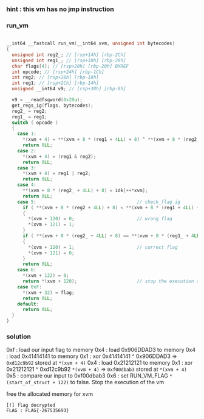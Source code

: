 ### hint : this vm has no jmp instruction

### run_vm

```c

__int64 __fastcall run_vm(__int64 xvm, unsigned int bytecodes)
{
  unsigned int reg2_; // [rsp+14h] [rbp-2Ch]
  unsigned int reg1_; // [rsp+18h] [rbp-28h]
  char flags[4]; // [rsp+20h] [rbp-20h] BYREF
  int opcode; // [rsp+24h] [rbp-1Ch]
  int reg2; // [rsp+28h] [rbp-18h]
  int reg1; // [rsp+2Ch] [rbp-14h]
  unsigned __int64 v9; // [rsp+38h] [rbp-8h]

  v9 = __readfsqword(0x28u);
  get_regs_ig(flags, bytecodes);
  reg2_ = reg2;
  reg1_ = reg1;
  switch ( opcode )
  {
    case 1:
      *(xvm + 4) = **(xvm + 8 * (reg1 + 4LL) + 8) ^ **(xvm + 8 * (reg2 + 4LL) + 8);// [reg1] ^ [reg2]
      return 0LL;
    case 2:
      *(xvm + 4) = (reg1 & reg2);
      return 0LL;
    case 3:
      *(xvm + 4) = reg1 | reg2;
      return 0LL;
    case 4:
      **(xvm + 8 * (reg2_ + 4LL) + 8) = idk[++*xvm];
      return 0LL;
    case 5:                                     // check_flag ig
      if ( **(xvm + 8 * (reg2 + 4LL) + 8) < **(xvm + 8 * (reg1 + 4LL) + 8) )
      {
        *(xvm + 120) = 0;                       // wrong flag
        *(xvm + 121) = 1;
      }
      if ( **(xvm + 8 * (reg2_ + 4LL) + 8) == **(xvm + 8 * (reg1_ + 4LL) + 8) )
      {
        *(xvm + 120) = 1;                       // correct flag
        *(xvm + 121) = 0;
      }
      return 0LL;
    case 6:
      *(xvm + 122) = 0;
      return *(xvm + 120);                      // stop the execution of vm
    case 0xF:
      *(xvm + 32) = flag;
      return 0LL;
    default:
      return 0LL;
  }
}

```


### solution

0xf : load our input flag to memory
0x4 : load 0x906DDAD3 to memory
0x4 : load 0x41414141 to memory
0x1 : xor 0x41414141 ^ 0x906DDAD3 => `0xd12c9b92` stored at `*(xvm + 4)`
0x4 : load 0x21212121 to memory
0x1 : xor 0x21212121 ^ 0xd12c9b92 `*(xvm + 4)` => `0xf00dbab3` stored at `*(xvm + 4)`
0x5 : compare our input to 0xf00dbab3
0x6 : set RUN_VM_FLAG `*(start_of_struct + 122)` to false. Stop the execution of the vm

free the allocated memory for xvm

```
[!] flag decrypted
FLAG : FLAG{-267535693}

```